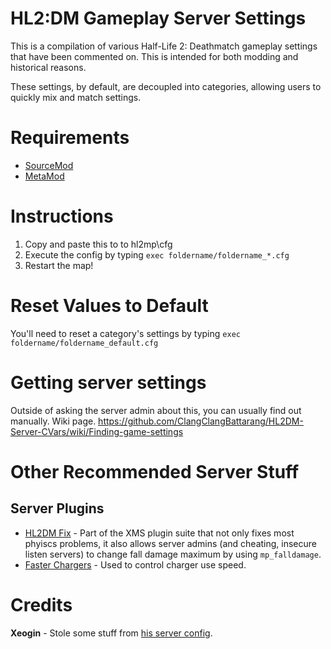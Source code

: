 # HL2:DM Gameplay Server Settings
This is a compilation of various Half-Life 2: Deathmatch gameplay settings that have been commented on. This is intended for both modding and historical reasons.

These settings, by default, are decoupled into categories, allowing users to quickly mix and match settings.

# Requirements
* [SourceMod](https://www.sourcemod.net/downloads.php?branch=stable)
* [MetaMod](https://www.sourcemm.net/downloads.php?branch=stable)

# Instructions
1. Copy and paste this to to hl2mp\cfg
2. Execute the config by typing `exec foldername/foldername_*.cfg`
3. Restart the map!

# Reset Values to Default
You'll need to reset a category's settings by typing `exec foldername/foldername_default.cfg`

# Getting server settings
Outside of asking the server admin about this, you can usually find out manually.
Wiki page. https://github.com/ClangClangBattarang/HL2DM-Server-CVars/wiki/Finding-game-settings

# Other Recommended Server Stuff
## Server Plugins
* [HL2DM Fix](https://github.com/utharper/sourcemod-hl2dm#hl2dmfix) - Part of the XMS plugin suite that not only fixes most phyiscs problems, it also allows server admins (and cheating, insecure listen servers) to change fall damage maximum by using `mp_falldamage`.
* [Faster Chargers](https://forums.alliedmods.net/showthread.php?t=274722) - Used to control charger use speed.

# Credits
**Xeogin** - Stole some stuff from [his server config](https://github.com/Xeogin/xeogin.github.io/tree/master/hl2mp).
